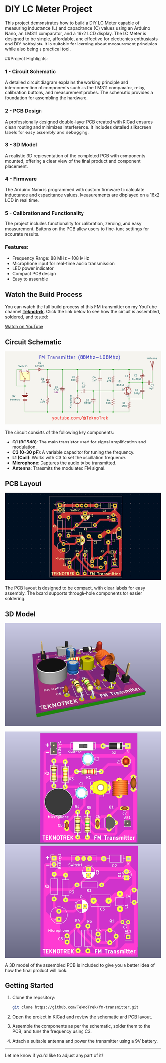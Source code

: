 # DIY LC Meter Project

This project demonstrates how to build a DIY LC Meter capable of measuring inductance (L) and capacitance (C) values using an Arduino Nano, an LM311 comparator, and a 16x2 LCD display. The LC Meter is designed to be simple, affordable, and effective for electronics enthusiasts and DIY hobbyists. It is suitable for learning about measurement principles while also being a practical tool.

##Project Highlights:

### 1 - Circuit Schematic
A detailed circuit diagram explains the working principle and interconnection of components such as the LM311 comparator, relay, calibration buttons, and measurement probes. The schematic provides a foundation for assembling the hardware.

### 2 - PCB Design
A professionally designed double-layer PCB created with KiCad ensures clean routing and minimizes interference. It includes detailed silkscreen labels for easy assembly and debugging.

### 3 - 3D Model
A realistic 3D representation of the completed PCB with components mounted, offering a clear view of the final product and component placement.

### 4 - Firmware
The Arduino Nano is programmed with custom firmware to calculate inductance and capacitance values. Measurements are displayed on a 16x2 LCD in real time.

### 5 - Calibration and Functionality
The project includes functionality for calibration, zeroing, and easy measurement. Buttons on the PCB allow users to fine-tune settings for accurate results.

### Features:
- Frequency Range: 88 MHz – 108 MHz
- Microphone input for real-time audio transmission
- LED power indicator
- Compact PCB design
- Easy to assemble

## Watch the Build Process

You can watch the full build process of this FM transmitter on my YouTube channel [**Teknotrek**](https://www.youtube.com/@TeknoTrek). Click the link below to see how the circuit is assembled, soldered, and tested:

[Watch on YouTube](https://youtu.be/xPGkkRPhaV4)


## Circuit Schematic

![FM Transmitter Schematic](https://raw.githubusercontent.com/TeknoTrek/Fm-Transmitter/refs/heads/main/images/fm-transmitter-circuit.jpg)

The circuit consists of the following key components:
- **Q1 (BC548)**: The main transistor used for signal amplification and modulation.
- **C3 (0-30 pF)**: A variable capacitor for tuning the frequency.
- **L1 (Coil)**: Works with C3 to set the oscillation frequency.
- **Microphone**: Captures the audio to be transmitted.
- **Antenna**: Transmits the modulated FM signal.

## PCB Layout

![PCB Layout](https://raw.githubusercontent.com/TeknoTrek/Fm-Transmitter/refs/heads/main/images/fm-transmitter-pcb.jpg)

The PCB layout is designed to be compact, with clear labels for easy assembly. The board supports through-hole components for easier soldering.

## 3D Model

![3D Model](https://raw.githubusercontent.com/TeknoTrek/Fm-Transmitter/refs/heads/main/images/fm-transmitter-pcb-3d-model.jpg)

<img align="center"  alt="PCB 3D Model" src="https://raw.githubusercontent.com/TeknoTrek/Fm-Transmitter/refs/heads/main/images/fm-transmitter-pcb-3d.jpg">

<img align="center"  alt="PCB" src="https://raw.githubusercontent.com/TeknoTrek/Fm-Transmitter/refs/heads/main/images/fm-transmitter-pcb-2.jpg">

A 3D model of the assembled PCB is included to give you a better idea of how the final product will look.

## Getting Started

1. Clone the repository:
   ```bash
   git clone https://github.com/TeknoTrek/fm-transmitter.git
   ```

2. Open the project in KiCad and review the schematic and PCB layout.

3. Assemble the components as per the schematic, solder them to the PCB, and tune the frequency using C3.

4. Attach a suitable antenna and power the transmitter using a 9V battery.

---

Let me know if you'd like to adjust any part of it!